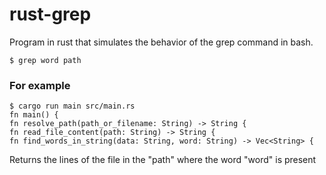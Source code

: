 # rust-grep
Program in rust that simulates the behavior of the grep command in bash.

```$ grep word path```

### For example
```
$ cargo run main src/main.rs 
fn main() {
fn resolve_path(path_or_filename: String) -> String {
fn read_file_content(path: String) -> String {
fn find_words_in_string(data: String, word: String) -> Vec<String> {
```

Returns the lines of the file in the "path" where the word "word" is present
